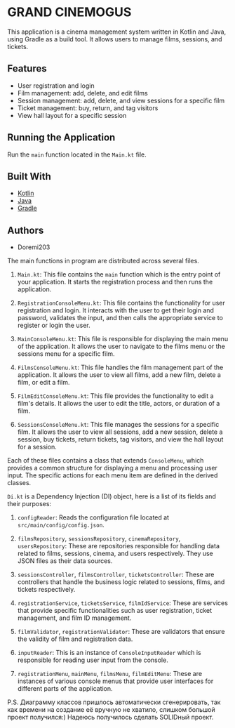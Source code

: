 # GRAND CINEMOGUS

This application is a cinema management system written in Kotlin and Java, using Gradle as a build tool. It allows users to manage films, sessions, and tickets.

## Features

- User registration and login
- Film management: add, delete, and edit films
- Session management: add, delete, and view sessions for a specific film
- Ticket management: buy, return, and tag visitors
- View hall layout for a specific session

## Running the Application

Run the `main` function located in the `Main.kt` file.

## Built With

- [Kotlin](https://kotlinlang.org/)
- [Java](https://www.java.com/)
- [Gradle](https://gradle.org/)

## Authors

- Doremi203

The main functions in program are distributed across several files.

1. `Main.kt`: This file contains the `main` function which is the entry point of your application. It starts the registration process and then runs the application.

2. `RegistrationConsoleMenu.kt`: This file contains the functionality for user registration and login. It interacts with the user to get their login and password, validates the input, and then calls the appropriate service to register or login the user.

3. `MainConsoleMenu.kt`: This file is responsible for displaying the main menu of the application. It allows the user to navigate to the films menu or the sessions menu for a specific film.

4. `FilmsConsoleMenu.kt`: This file handles the film management part of the application. It allows the user to view all films, add a new film, delete a film, or edit a film.

5. `FilmEditConsoleMenu.kt`: This file provides the functionality to edit a film's details. It allows the user to edit the title, actors, or duration of a film.

6. `SessionsConsoleMenu.kt`: This file manages the sessions for a specific film. It allows the user to view all sessions, add a new session, delete a session, buy tickets, return tickets, tag visitors, and view the hall layout for a session.

Each of these files contains a class that extends `ConsoleMenu`, which provides a common structure for displaying a menu and processing user input. The specific actions for each menu item are defined in the derived classes.

`Di.kt` is a Dependency Injection (DI) object, here is a list of its fields and their purposes:

1. `configReader`: Reads the configuration file located at `src/main/config/config.json`.

2. `filmsRepository`, `sessionsRepository`, `cinemaRepository`, `usersRepository`: These are repositories responsible for handling data related to films, sessions, cinema, and users respectively. They use JSON files as their data sources.

3. `sessionsController`, `filmsController`, `ticketsController`: These are controllers that handle the business logic related to sessions, films, and tickets respectively.

4. `registrationService`, `ticketsService`, `filmIdService`: These are services that provide specific functionalities such as user registration, ticket management, and film ID management.

5. `filmValidator`, `registrationValidator`: These are validators that ensure the validity of film and registration data.

6. `inputReader`: This is an instance of `ConsoleInputReader` which is responsible for reading user input from the console.

7. `registrationMenu`, `mainMenu`, `filmsMenu`, `filmEditMenu`: These are instances of various console menus that provide user interfaces for different parts of the application.

P.S. Диаграмму классов пришлось автоматически сгенерировать, так как времени на создание её вручную не хватило, слишком большой проект получился:)
Надеюсь получилось сделать SOLIDный проект.